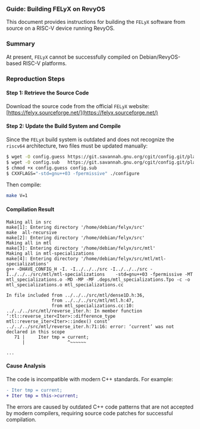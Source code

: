 ### **Guide: Building FELyX on RevyOS**

This document provides instructions for building the `FELyX` software from source on a RISC-V device running RevyOS.


### **Summary**

At present, `FELyX` cannot be successfully compiled on Debian/RevyOS-based RISC-V platforms.

### **Reproduction Steps**

#### **Step 1: Retrieve the Source Code**

Download the source code from the official `FELyX` website:
[https://felyx.sourceforge.net/](https://felyx.sourceforge.net/)

#### **Step 2: Update the Build System and Compile**

Since the `FELyX` build system is outdated and does not recognize the `riscv64` architecture, two files must be updated manually:

```bash
$ wget -O config.guess https://git.savannah.gnu.org/cgit/config.git/plain/config.guess
$ wget -O config.sub   https://git.savannah.gnu.org/cgit/config.git/plain/config.sub
$ chmod +x config.guess config.sub
$ CXXFLAGS="-std=gnu++03 -fpermissive" ./configure
```

Then compile:

```bash
make V=1
```

#### **Compilation Result**

```text
Making all in src
make[1]: Entering directory '/home/debian/felyx/src'
make  all-recursive
make[2]: Entering directory '/home/debian/felyx/src'
Making all in mtl
make[3]: Entering directory '/home/debian/felyx/src/mtl'
Making all in mtl-specializations
make[4]: Entering directory '/home/debian/felyx/src/mtl/mtl-specializations'
g++ -DHAVE_CONFIG_H -I. -I../../../src -I../../../src -I../../../src/mtl/mtl-specializations    -std=gnu++03 -fpermissive -MT mtl_specializations.o -MD -MP -MF .deps/mtl_specializations.Tpo -c -o mtl_specializations.o mtl_specializations.cc

In file included from ../../../src/mtl/dense1D.h:36,
                 from ../../../src/mtl/mtl.h:47,
                 from mtl_specializations.cc:10:
../../../src/mtl/reverse_iter.h: In member function ‘:tl::reverse_iter<Iter>::difference_type mtl::reverse_iter<Iter>::index() const’
../../../src/mtl/reverse_iter.h:71:16: error: ‘current’ was not declared in this scope
   71 |     Iter tmp = current;
      |                ^~~~~~~

...
```

#### **Cause Analysis**

The code is incompatible with modern C++ standards. For example:

```diff
- Iter tmp = current;
+ Iter tmp = this->current;
```
The errors are caused by outdated C++ code patterns that are not accepted by modern compilers, requiring source code patches for successful compilation.
